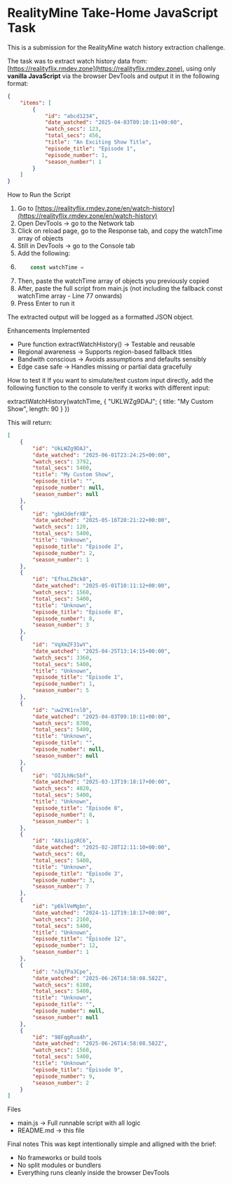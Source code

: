 # RealityMine Take-Home JavaScript Task

This is a submission for the RealityMine watch history extraction challenge.

The task was to extract watch history data from: [https://realityflix.rmdev.zone](https://realityflix.rmdev.zone), using only **vanilla JavaScript** via the browser DevTools and output it in the following format:

```json
{
    "items": [
        {
            "id": "abcd1234",
            "date_watched": "2025-04-03T09:10:11+00:00",
            "watch_secs": 123,
            "total_secs": 456,
            "title": "An Exciting Show Title",
            "episode_title": "Episode 1",
            "episode_number": 1,
            "season_number": 1
        }
    ]
}
```

How to Run the Script
1. Go to [https://realityflix.rmdev.zone/en/watch-history](https://realityflix.rmdev.zone/en/watch-history)
2. Open DevTools -> go to the Network tab
3. Click on reload page, go to the Response tab, and copy the watchTime array of objects
5. Still in DevTools -> go to the Console tab
6. Add the following:
7. ```js
       const watchTime =
   ```
8. Then, paste the watchTime array of objects you previously copied
9. After, paste the full script from main.js (not including the fallback const watchTime array - Line 77 onwards)
10. Press Enter to run it

The extracted output will be logged as a formatted JSON object.

Enhancements Implemented
- Pure function extractWatchHistory() -> Testable and reusable
- Regional awareness -> Supports region-based fallback titles
- Bandwith conscious -> Avoids assumptions and defaults sensibly
- Edge case safe -> Handles missing or partial data gracefully

How to test it
If you want to simulate/test custom input directly, add the following function to the console to verify it works with different input:

extractWatchHistory(watchTime, { "UKLWZg9DAJ"; { title: "My Custom Show", length: 90 } })

This will return:
```json
[
    {
        "id": "UkLWZg9DAJ",
        "date_watched": "2025-06-01T23:24:25+00:00",
        "watch_secs": 3792,
        "total_secs": 5400,
        "title": "My Custom Show",
        "episode_title": "",
        "episode_number": null,
        "season_number": null
    },
    {
        "id": "gbHJdmfrXB",
        "date_watched": "2025-05-16T20:21:22+00:00",
        "watch_secs": 120,
        "total_secs": 5400,
        "title": "Unknown",
        "episode_title": "Episode 2",
        "episode_number": 2,
        "season_number": 1
    },
    {
        "id": "EfhxLZ9ck8",
        "date_watched": "2025-05-01T10:11:12+00:00",
        "watch_secs": 1560,
        "total_secs": 5400,
        "title": "Unknown",
        "episode_title": "Episode 8",
        "episode_number": 8,
        "season_number": 3
    },
    {
        "id": "VqXmZF31wY",
        "date_watched": "2025-04-25T13:14:15+00:00",
        "watch_secs": 3360,
        "total_secs": 5400,
        "title": "Unknown",
        "episode_title": "Episode 1",
        "episode_number": 1,
        "season_number": 5
    },
    {
        "id": "uw2YK1rnl0",
        "date_watched": "2025-04-03T09:10:11+00:00",
        "watch_secs": 8700,
        "total_secs": 5400,
        "title": "Unknown",
        "episode_title": "",
        "episode_number": null,
        "season_number": null
    },
    {
        "id": "OIJLhNcSbf",
        "date_watched": "2025-03-13T19:18:17+00:00",
        "watch_secs": 4020,
        "total_secs": 5400,
        "title": "Unknown",
        "episode_title": "Episode 8",
        "episode_number": 8,
        "season_number": 1
    },
    {
        "id": "AXs1igzRC6",
        "date_watched": "2025-02-28T12:11:10+00:00",
        "watch_secs": 60,
        "total_secs": 5400,
        "title": "Unknown",
        "episode_title": "Episode 3",
        "episode_number": 3,
        "season_number": 7
    },
    {
        "id": "p6klVeMgbn",
        "date_watched": "2024-11-12T19:18:17+00:00",
        "watch_secs": 2160,
        "total_secs": 5400,
        "title": "Unknown",
        "episode_title": "Episode 12",
        "episode_number": 12,
        "season_number": 1
    },
    {
        "id": "nJqfPa3Cpe",
        "date_watched": "2025-06-26T14:58:08.582Z",
        "watch_secs": 6180,
        "total_secs": 5400,
        "title": "Unknown",
        "episode_title": "",
        "episode_number": null,
        "season_number": null
    },
    {
        "id": "98FqgRua4h",
        "date_watched": "2025-06-26T14:58:08.582Z",
        "watch_secs": 1560,
        "total_secs": 5400,
        "title": "Unknown",
        "episode_title": "Episode 9",
        "episode_number": 9,
        "season_number": 2
    }
]
```

Files
- main.js -> Full runnable script with all logic
- README.md -> this file

Final notes
This was kept intentionally simple and alligned with the brief:
- No frameworks or build tools
- No split modules or bundlers
- Everything runs cleanly inside the browser DevTools
